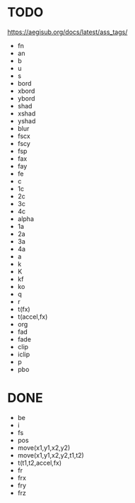 # TODO

https://aegisub.org/docs/latest/ass_tags/

- fn
- an
- b
- u
- s
- bord
- xbord
- ybord
- shad
- xshad
- yshad
- blur
- fscx
- fscy
- fsp
- fax
- fay
- fe
- c
- 1c
- 2c
- 3c
- 4c
- alpha
- 1a
- 2a
- 3a
- 4a
- a
- k
- K
- kf
- ko
- q
- r
- t(fx)
- t(accel,fx)
- org
- fad
- fade
- clip
- iclip
- p
- pbo

# DONE

- be
- i
- fs
- pos
- move(x1,y1,x2,y2)
- move(x1,y1,x2,y2,t1,t2)
- t(t1,t2,accel,fx)
- fr
- frx
- fry
- frz